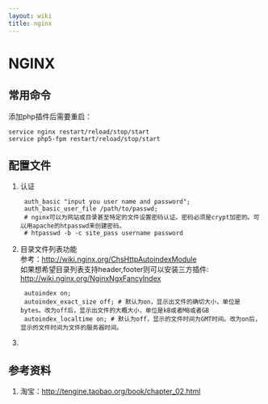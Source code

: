 ```yaml
---
layout: wiki
title: nginx
---
```


# NGINX

## 常用命令  
添加php插件后需要重启：

    service nginx restart/reload/stop/start
    service php5-fpm restart/reload/stop/start

## 配置文件
1. 认证

        auth_basic "input you user name and password";
        auth_basic_user_file /path/to/passwd;
        # nginx可以为网站或目录甚至特定的文件设置密码认证。密码必须是crypt加密的。可以用apache的htpasswd来创建密码。
        # htpasswd -b -c site_pass username password
2. 目录文件列表功能  
   参考：http://wiki.nginx.org/ChsHttpAutoindexModule  
   如果想希望目录列表支持header,footer则可以安装三方插件: http://wiki.nginx.org/NginxNgxFancyIndex

        autoindex on;
        autoindex_exact_size off; # 默认为on，显示出文件的确切大小，单位是bytes。改为off后，显示出文件的大概大小，单位是kB或者MB或者GB
        autoindex_localtime on; # 默认为off，显示的文件时间为GMT时间。改为on后，显示的文件时间为文件的服务器时间。
3. 



## 参考资料
1. 淘宝：http://tengine.taobao.org/book/chapter_02.html